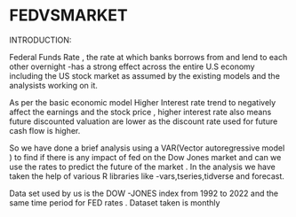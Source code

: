 # FEDVSMARKET
INTRODUCTION:


Federal Funds Rate , the rate at which banks borrows from and lend to each other overnight -has a strong effect across the entire U.S economy including the US stock market as assumed by the existing models and the analysists working on it.

As per the basic economic model Higher Interest rate trend to negatively affect the earnings and the stock price , higher interest rate also means future discounted valuation are lower as the discount rate used for future cash flow is higher.

So we have done a brief analysis using a VAR(Vector autoregressive model )  to find if there is any impact of fed on the Dow Jones market and can we use the rates to predict the future of the market . In the analysis we have taken the help of various R libraries like -vars,tseries,tidverse and forecast.

Data set used by us is the DOW -JONES index from 1992 to 2022 and the same time period for FED rates . Dataset taken is monthly

